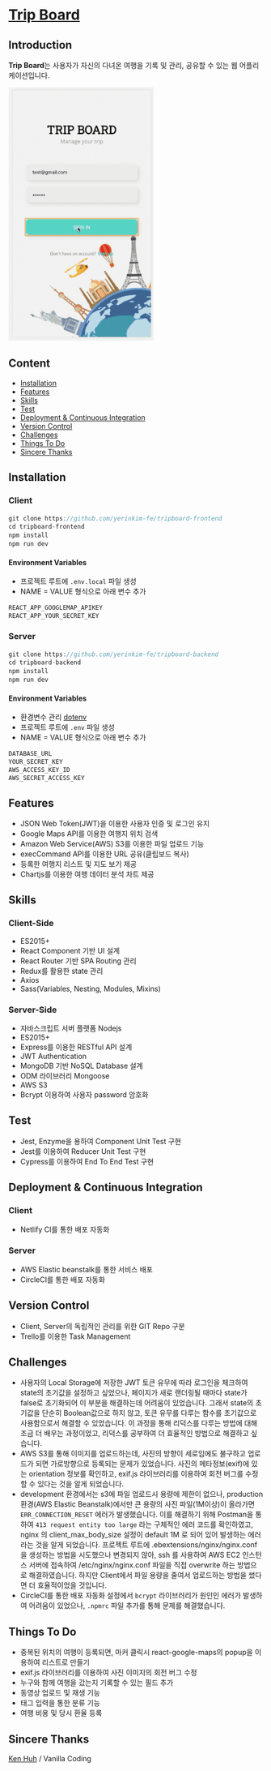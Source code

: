 # [Trip Board](https://tripboard.yerinsite.com)

## Introduction

**Trip Board**는 사용자가 자신의 다녀온 여행을 기록 및 관리, 공유할 수 있는 웹 어플리케이션입니다.

<img height="500" alt="example" src="./preview.gif">



## Content

- [Installation](#Installation)
- [Features](#Features)
- [Skills](#Skills)
- [Test](#Test)
- [Deployment & Continuous Integration](#Deployment-&-Continuous-Integration)
- [Version Control](#Version-Control)
- [Challenges](#Challenges)
- [Things To Do](#Things-To-Do)
- [Sincere Thanks](#Sincere-Thanks)



## Installation

### Client

```javascript
git clone https://github.com/yerinkim-fe/tripboard-frontend
cd tripboard-frontend
npm install
npm run dev
```

#### Environment Variables

- 프로젝트 루트에 `.env.local` 파일 생성
- NAME = VALUE 형식으로 아래 변수 추가

```
REACT_APP_GOOGLEMAP_APIKEY
REACT_APP_YOUR_SECRET_KEY
```

### Server

```javascript
git clone https://github.com/yerinkim-fe/tripboard-backend
cd tripboard-backend
npm install
npm run dev
```

#### Environment Variables

- 환경변수 관리 [dotenv](https://github.com/motdotla/dotenv)
- 프로젝트 루트에 `.env` 파일 생성
- NAME = VALUE 형식으로 아래 변수 추가

```
DATABASE_URL
YOUR_SECRET_KEY
AWS_ACCESS_KEY_ID
AWS_SECRET_ACCESS_KEY
```



## Features

- JSON Web Token(JWT)을 이용한 사용자 인증 및 로그인 유지
- Google Maps API를 이용한 여행지 위치 검색
- Amazon Web Service(AWS) S3를 이용한 파일 업로드 기능
- execCommand API를 이용한 URL 공유(클립보드 복사)
- 등록한 여행지 리스트 및 지도 보기 제공
- Chartjs를 이용한 여행 데이터 분석 차트 제공



## Skills

### Client-Side

- ES2015+
- React Component 기반 UI 설계
- React Router 기반 SPA Routing 관리
- Redux를 활용한 state 관리
- Axios
- Sass(Variables, Nesting, Modules, Mixins)

### Server-Side

- 자바스크립트 서버 플랫폼 Nodejs
- ES2015+
- Express를 이용한 RESTful API 설계
- JWT Authentication
- MongoDB 기반 NoSQL Database 설계
- ODM 라이브러리 Mongoose
- AWS S3
- Bcrypt 이용하여 사용자 password 암호화



## Test

- Jest, Enzyme을 용하여 Component Unit Test 구현
- Jest를 이용하여 Reducer Unit Test 구현
- Cypress를 이용하여 End To End Test 구현



## Deployment & Continuous Integration

### Client

- Netlify CI를 통한 배포 자동화

### Server

- AWS Elastic beanstalk를 통한 서비스 배포
- CircleCI를 통한 배포 자동화



## Version Control

- Client, Server의 독립적인 관리를 위한 GIT Repo 구분
- Trello를 이용한 Task Management



## Challenges

- 사용자의 Local Storage에 저장한 JWT 토큰 유무에 따라 로그인을 체크하여 state의 초기값을 설정하고 싶었으나, 페이지가 새로 랜더링될 때마다 state가 false로 초기화되어 이 부분을 해결하는데 어려움이 있었습니다. 그래서 state의 초기값을 단순히 Boolean값으로 하지 않고, 토큰 유무를 다루는 함수를 초기값으로 사용함으로서 해결할 수 있었습니다. 이 과정을 통해 리덕스를 다루는 방법에 대해 조금 더 배우는 과정이었고, 리덕스를 공부하여 더 효율적인 방법으로 해결하고 싶습니다.
- AWS S3를 통해 이미지를 업로드하는데, 사진의 방향이 세로임에도 불구하고 업로드가 되면 가로방향으로 등록되는 문제가 있었습니다. 사진의 메타정보(exif)에 있는 orientation 정보를 확인하고, exif.js 라이브러리를 이용하여 회전 버그를 수정할 수 있다는 것을 알게 되었습니다.
- development 환경에서는 s3에 파일 업로드시 용량에 제한이 없으나, production 환경(AWS Elastic Beanstalk)에서만 큰 용량의 사진 파일(1M이상)이 올라가면 `ERR_CONNECTION_RESET` 에러가 발생했습니다. 이를 해결하기 위해 Postman을 통하여 `413 request entity too large` 라는 구체적인 에러 코드를 확인하였고, nginx 의 client_max_body_size 설정이 default 1M 로 되어 있어 발생하는 에러라는 것을 알게 되었습니다. 프로젝트 루트에 .ebextensions/nginx/nginx.conf 을 생성하는 방법을 시도했으나 변경되지 않아, ssh 를 사용하여 AWS EC2 인스턴스 서버에 접속하여 /etc/nginx/nginx.conf  파일을 직접 overwrite 하는 방법으로 해결하였습니다. 하지만 Client에서 파일 용량을 줄여서 업로드하는 방법을 썼다면 더 효율적이었을 것입니다.
- CircleCI를 통한 배포 자동화 설정에서 `bcrypt` 라이브러리가 원인인 에러가 발생하여 어려움이 있었으나,  `.npmrc`  파일 추가를 통해 문제를 해결했습니다.



## Things To Do

- 중복된 위치의 여행이 등록되면, 마커 클릭시 react-google-maps의 popup을 이용하여 리스트로 만들기
- exif.js 라이브러리를 이용하여 사진 이미지의 회전 버그 수정
- 누구와 함께 여행을 갔는지 기록할 수 있는 필드 추가
- 동영상 업로드 및 재생 기능
- 태그 입력을 통한 분류 기능
- 여행 비용 및 당시 환율 등록



## Sincere Thanks

[Ken Huh](https://github.com/Ken123777) / Vanilla Coding

